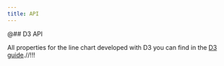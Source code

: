 ```yaml
---
title: API
---
```


@## D3 API

All properties for the line chart developed with D3 you can find in the [D3 guide](/data-display/d3-chart/d3-chart-api/#a4803e).//!!!
